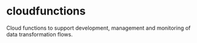 # cloudfunctions

Cloud functions to support development, management and monitoring of data transformation flows.
